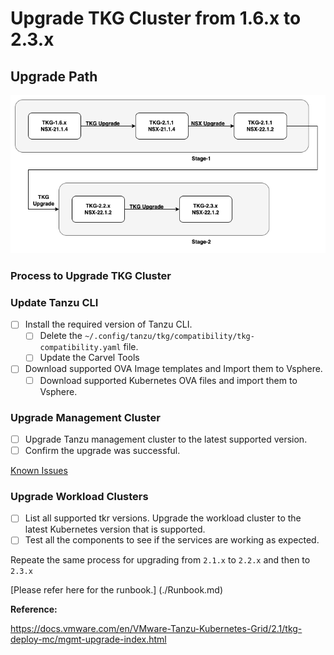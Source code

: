# Upgrade TKG Cluster from 1.6.x to 2.3.x

## Upgrade Path

![workflow](./Images/Workflow.drawio.png)

### Process to Upgrade TKG Cluster

### Update Tanzu CLI

- [ ] Install the required version of Tanzu CLI.
  - [ ] Delete the `~/.config/tanzu/tkg/compatibility/tkg-compatibility.yaml` file.
  - [ ] Update the Carvel Tools
- [ ] Download supported OVA Image templates and Import them to Vsphere.
  - [ ] Download supported Kubernetes OVA files and import them to Vsphere.

### Upgrade Management Cluster

- [ ] Upgrade Tanzu management cluster to the latest supported version.
- [ ] Confirm the upgrade was successful.

[Known Issues]([https://](https://docs.vmware.com/en/VMware-Tanzu-Kubernetes-Grid/2.1/tkg-deploy-mc/mgmt-release-notes.html#known-issues-upgrade))

### Upgrade Workload Clusters

- [ ] List all supported tkr versions.
Upgrade the workload cluster to the latest Kubernetes version that is supported.
- [ ] Test all the components to see if the services are working as expected.

Repeate the same process for upgrading from `2.1.x` to `2.2.x` and then to `2.3.x`

[Please refer here for the runbook.] (./Runbook.md)

**Reference:**

<https://docs.vmware.com/en/VMware-Tanzu-Kubernetes-Grid/2.1/tkg-deploy-mc/mgmt-upgrade-index.html>
